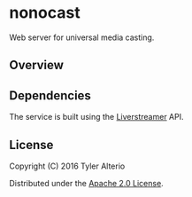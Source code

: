 # nonocast
Web server for universal media casting.

## Overview

## Dependencies

The service is built using the  [Liverstreamer](http://docs.livestreamer.io/) API.

## License

Copyright (C) 2016 Tyler Alterio

Distributed under the [Apache 2.0 License](http://www.apache.org/licenses/LICENSE-2.0.html).
